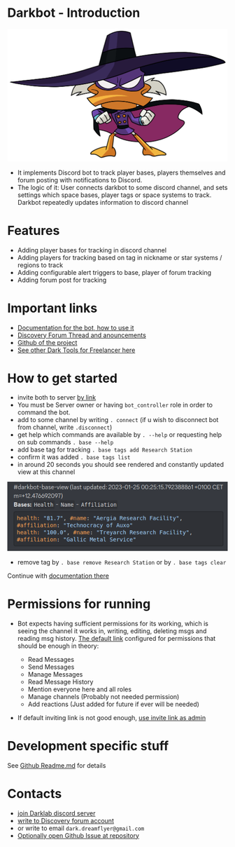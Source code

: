 # Darkbot - Introduction

![logo](./index_assets/fulllogo.png)

- It implements Discord bot to track player bases, players themselves and forum posting with notifications to Discord.
- The logic of it: User connects darkbot to some discord channel, and sets settings which space bases, player tags or space systems to track. Darkbot repeatedly updates information to discord channel

# Features

- Adding player bases for tracking in discord channel
- Adding players for tracking based on tag in nickname or star systems / regions to track
- Adding configurable alert triggers to base, player of forum tracking
- Adding forum post for tracking

# Important links

- [Documentation for the bot, how to use it](https://darklab8.github.io/fl-darkbot/)
- [Discovery Forum Thread and anouncements](https://discoverygc.com/forums/showthread.php?tid=188040)
- [Github of the project](https://github.com/darklab8/fl-darkbot)
- [See other Dark Tools for Freelancer here](https://darklab8.github.io/blog/pet_projects.html#DiscoveryFreelancercommunity)

# How to get started

- invite both to server [by link](https://discord.com/api/oauth2/authorize?client_id=838460303581904949&permissions=207952&scope=bot)
- You must be Server owner or having `bot_controller` role in order to command the bot.
- add to some channel by writing `. connect` (if u wish to disconnect bot from channel, write `.disconnect`)
- get help which commands are available by `. --help` or requesting help on sub commands `. base --help`
- add base tag for tracking `. base tags add Research Station`
- confirm it was added `. base tags list`
- in around 20 seconds you should see rendered and constantly updated view at this channel

![](index_assets/base_render.png)

- remove tag by `. base remove Research Station` or by `. base tags clear`

Continue with [documentation there](https://darklab8.github.io/fl-darkbot/)

# Permissions for running

- Bot expects having sufficient permissions for its working, which is seeing the channel it works in, writing, editing, deleting msgs and reading msg history. [The default link](https://discord.com/api/oauth2/authorize?client_id=838460303581904949&permissions=207952&scope=bot) configured for permissions that should be enough in theory:
    - Read Messages
    - Send Messages
    - Manage Messages
    - Read Message History
    - Mention everyone here and all roles
    - Manage channels (Probably not needed permission)
    - Add reactions (Just added for future if ever will be needed)

- If default inviting link is not good enough, [use invite link as admin](https://discord.com/api/oauth2/authorize?client_id=838460303581904949&permissions=8&scope=bot)

# Development specific stuff

See [Github Readme.md](<https://github.com/darklab8/fl-darkbot/blob/master/README.md>) for details

# Contacts

- [join Darklab discord server](https://discord.gg/zFzSs82y3W)
- [write to Discovery forum account](https://discoverygc.com/forums/member.php?action=profile&uid=42166)
- or write to email `dark.dreamflyer@gmail.com`
- [Optionally open Github Issue at repository](https://github.com/darklab8/fl-darkbot)
